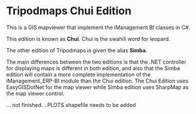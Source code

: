 # Tripodmaps Chui Edition
This is a GIS mapviewer that implement the iManagement BI classes in C#.

This edition is known as <b>Chui</b>. Chui is the swahili word for leopard. 

The other edition of Tripodmaps is given the alias <b>Simba</b>. 

The main differences between the two editions is that the .NET controller for displaying maps is different in both edition, and also that the Simba edition will contain a more complete implementation of the iManagement_ERP-BI module than the Chui edition. The Chui Edition uses EasyGISDotNet for the map viewer while Simba edition uses SharpMap as the map viewer control.


... not finished.
..PLOTS shapefile needs to be added


